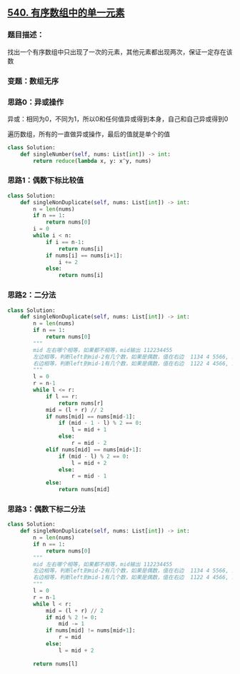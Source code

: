 ## [540. 有序数组中的单一元素](https://leetcode-cn.com/problems/single-element-in-a-sorted-array/)

### 题目描述：

找出一个有序数组中只出现了一次的元素，其他元素都出现两次，保证一定存在该数

### 变题：数组无序

### 思路0：异或操作

异或：相同为0，不同为1，所以0和任何值异或得到本身，自己和自己异或得到0

遍历数组，所有的一直做异或操作，最后的值就是单个的值

```python
class Solution:
    def singleNumber(self, nums: List[int]) -> int:
        return reduce(lambda x, y: x^y, nums)
```



### 思路1：偶数下标比较值

```python
class Solution:
    def singleNonDuplicate(self, nums: List[int]) -> int:
        n = len(nums)
        if n == 1:
            return nums[0]
        i = 0
        while i < n:
            if i == n-1:
                return nums[i]
            if nums[i] == nums[i+1]:
                i += 2
            else:
                return nums[i]
```



### 思路2：二分法

```python
class Solution:
    def singleNonDuplicate(self, nums: List[int]) -> int:
        n = len(nums)
        if n == 1:
            return nums[0]
        """
        mid 左右哪个相等，如果都不相等，mid输出 112234455
        左边相等，判断left到mid-2有几个数，如果是偶数，值在右边  1134 4 5566, 114 4 566
        右边相等，判断left到mid-1有几个数，如果是偶数，值在右边  1122 4 4566, 113 4 455
        """
        l = 0
        r = n-1
        while l <= r:
            if l == r:
                return nums[r]
            mid = (l + r) // 2
            if nums[mid] == nums[mid-1]:
                if (mid - 1 - l) % 2 == 0:
                    l = mid + 1
                else:
                    r = mid - 2
            elif nums[mid] == nums[mid+1]:
                if (mid - l) % 2 == 0:
                    l = mid + 2
                else:
                    r = mid - 1
            else:
                return nums[mid]
```



### 思路3：偶数下标二分法

```python
class Solution:
    def singleNonDuplicate(self, nums: List[int]) -> int:
        n = len(nums)
        if n == 1:
            return nums[0]
        """
        mid 左右哪个相等，如果都不相等，mid输出 112234455
        左边相等，判断left到mid-2有几个数，如果是偶数，值在右边  1134 4 5566, 114 4 566
        右边相等，判断left到mid-1有几个数，如果是偶数，值在右边  1122 4 4566, 113 4 455
        """
        l = 0
        r = n-1
        while l < r:
            mid = (l + r) // 2
            if mid % 2 != 0:
                mid -= 1
            if nums[mid] != nums[mid+1]:
                r = mid
            else:
                l = mid + 2
            
        return nums[l]
```

